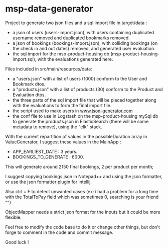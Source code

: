 # msp-data-generator

Project to generate two json files and a sql import file in target/data : 
 - a json of users (users-import.json), with users containing duplicated username removed 
   and duplicated bookmarks removed.
 - a json of bookings (bookings-import.json), with colliding bookings (on the check in and out dates) removed,
   and generated user evaluation.
 - the sql import for the msp-product-housing db (msp-product-housing-import.sql), 
   with the evaluations generated here.

Files included in src/main/resources/data:
 - a "users.json" with a list of users (1000) conform to the User and Bookmark dtos.
 - a "products.json" with a list of products (30) conform to the Product and Evaluation dtos.
 - the three parts of the sql import file that will be pieced together along with the evaluations to form
   the final import file.
 - the script used to make users in www.json-generator.com
 - the conf file to use in Logstash on the msp-product-housing mySql db to generate the products.json in ElasticSearch
 (there will be some metadata to remove), using the "elk" stack.

With the current repartition of values in the possibleDuration array in ValueGenerator, 
I suggest these values in the MainApp :
 - APP_EARLIEST_DATE : 3 years.
 - BOOKINGS_TO_GENERATE : 6000.
 
This will generate around 2150 final bookings, 2 per product per month;

I suggest copying bookings.json in Notepad++ and using the json formatter, or use the json formatter plugin for intellij.

Also ctrl + F to detect unwanted cases (ex: i had a problem for a long time with the TotalToPay field 
which was sometimes 0, searching is your friend ^^)

ObjectMapper needs a strict json format for the inputs but it could be more flexible.

Feel free to modify the code base to do it or change other things, but don't forge to comment in the code 
and commit message.

Good luck !

